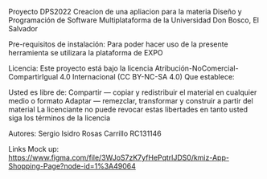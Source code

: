 Proyecto DPS2022
Creacion de una apliacion para la materia Diseño y Programación de Software Multiplataforma de la Universidad Don Bosco, El Salvador

Pre-requisitos de instalación: Para poder hacer uso de la presente herramienta se utilizara la plataforma de EXPO

Licencia: Este proyecto está bajo la licencia Atribución-NoComercial-CompartirIgual 4.0 Internacional (CC BY-NC-SA 4.0) Que establece:

Usted es libre de: Compartir — copiar y redistribuir el material en cualquier medio o formato Adaptar — remezclar, transformar y construir a partir del material La licenciante no puede revocar estas libertades en tanto usted siga los términos de la licencia

Autores: Sergio Isidro Rosas Carrillo RC131146

Links Mock up: https://www.figma.com/file/3WJoS7zK7yfHePqtrlJDS0/kmiz-App-Shopping-Page?node-id=1%3A49064
